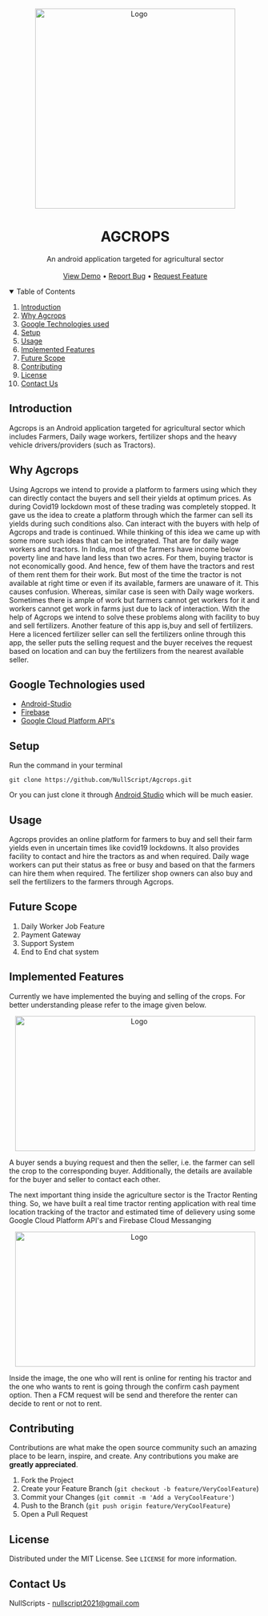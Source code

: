 <!-- PROJECT LOGO -->
<br />
<p align="center">
  <a href="https://github.com/othneildrew/Best-README-Template">
    <img src="https://github.com/NullScript/Agcrops/blob/main/app/src/main/res/drawable/agcrops_icon.jpg" alt="Logo" width="400" height="400">
  </a>

  <h1 align="center">AGCROPS</h1>

  <p align="center">
    An android application targeted for agricultural sector
    <br />
    <br />
    <a href="https://youtu.be/nbJEsyprcBI">View Demo</a>
    •
    <a href="https://github.com/NullScript/Agcrops/issues">Report Bug</a>
    •
    <a href="https://github.com/NullScript/Agcrops/issues">Request Feature</a>
  </p>
</p>

<!-- TABLE OF CONTENTS -->
<details open="open">
  <summary>Table of Contents</summary>
  <ol>
    <li><a href="#introduction">Introduction</a></li>
    <li><a href="#why-agcrops">Why Agcrops</a></li>
    <li><a href="#google-technologies-used">Google Technologies used</a></li>
    <li><a href="#setup">Setup</a></li>
    <li><a href="#usage">Usage</a></li>
    <li><a href="#implemented-features">Implemented Features</a></li>
    <li><a href="#future-scope">Future Scope</a></li>
    <li><a href="#contributing">Contributing</a></li>
    <li><a href="#license">License</a></li>
    <li><a href="#contact-us">Contact Us</a></li>
  </ol>
</details>

<!-- INTRODUCTION -->
## Introduction

Agcrops is an Android application targeted for agricultural sector which includes Farmers, Daily wage workers, fertilizer shops and the heavy vehicle drivers/providers (such as Tractors). 

<!-- WHY AGCROPS -->
## Why Agcrops

Using Agcrops we intend to provide a platform to farmers using which they can directly contact the buyers and sell their yields at optimum prices. As during Covid19 lockdown most of these trading was completely stopped. It gave us the idea to create a platform through which the farmer can sell its yields during such conditions also. Can interact with the buyers with help of Agcrops and trade is continued. While thinking of this idea we came up with some more such ideas that can be integrated. That are for daily wage workers and tractors. In India, most of the farmers have income below poverty line and have land less than two acres. For them, buying tractor is not economically good. And hence, few of them have the tractors and rest of them rent them for their work. But most of the time the tractor is not available at right time or even if its available, farmers are unaware of it. This causes confusion. Whereas, similar case is seen with Daily wage workers. Sometimes there is ample of work but farmers cannot get workers for it and workers cannot get work in farms just due to lack of interaction. With the help of Agcrops we intend to solve these problems along with facility to buy and sell fertilizers.
Another feature of this app is,buy and sell of fertilizers. Here a licenced fertilizer seller can sell the fertilizers online through this app, the seller puts the selling request and the buyer receives the request based on location and can buy the fertilizers from the nearest available seller.

<!-- GOOGLE TECHNOLOGIES USED -->
## Google Technologies used

* [Android-Studio](https://developer.android.com/studio/)
* [Firebase](https://firebase.google.com/)
* [Google Cloud Platform API's](https://console.cloud.google.com/apis/)

<!-- SETUP -->
## Setup

Run the command in your terminal
```
git clone https://github.com/NullScript/Agcrops.git
```
Or you can just clone it through [Android Studio](https://developer.android.com/studio) which will be much easier.

<!-- USAGE -->
## Usage

Agcrops provides an online platform for farmers to buy and sell their farm yields even in uncertain times like covid19 lockdowns. It also provides facility to contact and hire the tractors as and when required. Daily wage workers can put their status as free or busy and based on that the farmers can hire them when required. The fertilizer shop owners can also buy and sell the fertilizers to the farmers through Agcrops.

<!-- FUTURE SCOPE -->
## Future Scope
  <ol>
    <li>Daily Worker Job Feature</li>
    <li>Payment Gateway</li>
    <li>Support System</li>
    <li>End to End chat system</li>
  </ol>

<!-- IMPLEMENTED FEATURES -->
## Implemented Features

Currently we have implemented the buying and selling of the crops. For better understanding please refer to the image given below.

<p align="center">
  <img src="https://github.com/NullScript/Agcrops/blob/images/Crop.png" alt="Logo" width="480" height="270">
</p>

A buyer sends a buying request and then the seller, i.e. the farmer can sell the crop to the corresponding buyer. Additionally, the details are available for the buyer and seller to contact each other.
</br>

The next important thing inside the agriculture sector is the Tractor Renting thing. So, we have built a real time tractor renting application with real time location tracking of the tractor and estimated time of delievery using some Google Cloud Platform API's and Firebase Cloud Messanging

<p align="center">
  <img src="https://github.com/NullScript/Agcrops/blob/images/Tractor.png" alt="Logo" width="480" height="270">
</p>

Inside the image, the one who will rent is online for renting his tractor and the one who wants to rent is going through the confirm cash payment option. Then a FCM request will be send and therefore the renter can decide to rent or not to rent.

<!-- CONTRIBUTING -->
## Contributing

Contributions are what make the open source community such an amazing place to be learn, inspire, and create. Any contributions you make are **greatly appreciated**.

1. Fork the Project
2. Create your Feature Branch (`git checkout -b feature/VeryCoolFeature`)
3. Commit your Changes (`git commit -m 'Add a VeryCoolFeature'`)
4. Push to the Branch (`git push origin feature/VeryCoolFeature`)
5. Open a Pull Request

<!-- LICENSE -->
## License

Distributed under the MIT License. See `LICENSE` for more information.

<!-- CONTACT -->
## Contact Us

NullScripts - [nullscript2021@gmail.com](mailto:nullscripts2021@gmail.com)
